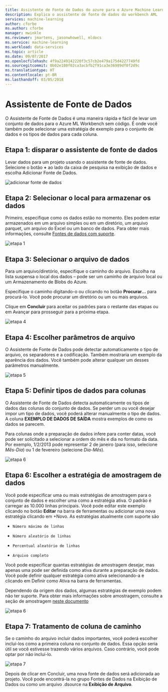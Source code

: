 ```yaml
---
title: Assistente de Fonte de Dados do azure para o Azure Machine Learning | Microsoft Docs
description: Explica o assistente de fonte de dados do workbench AML
services: machine-learning
author: cforbe
ms.author: cforbe
manager: mwinkle
ms.reviewer: jmartens, jasonwhowell, mldocs
ms.service: machine-learning
ms.workload: data-services
ms.topic: article
ms.date: 09/07/2017
ms.openlocfilehash: 4f9a2249142220f3c57cb2e479a175d4227749fd
ms.sourcegitcommit: 0b02e180f02ca3acbfb2f91ca3e36989df0f2d9c
ms.translationtype: HT
ms.contentlocale: pt-BR
ms.lasthandoff: 03/05/2018
---
```

# <a name="data-source-wizard"></a>Assistente de Fonte de Dados #

O Assistente de Fonte de Dados é uma maneira rápida e fácil de levar um conjunto de dados para o Azure ML Workbench sem código. É onde você também pode selecionar uma estratégia de exemplo para o conjunto de dados e os tipos de dados para cada coluna. 

## <a name="step-1-trigger-the-data-source-wizard"></a>Etapa 1: disparar o assistente de fonte de dados ## 

Levar dados para um projeto usando o assistente de fonte de dados. Selecione o botão **+** ao lado da caixa de pesquisa na exibição de dados e escolha Adicionar Fonte de Dados. 

![adicionar fonte de dados](media/data-source-wizard/add-data-source.png)

## <a name="step-2-select-where-data-is-stored"></a>Etapa 2: Selecionar o local para armazenar os dados ##
Primeiro, especifique como os dados estão no momento. Eles podem estar armazenados em um arquivo simples ou em um diretório, um arquivo parquet, um arquivo do Excel ou um banco de dados. Para obter mais informações, consulte [Fontes de dados com suporte](data-prep-appendix2-supported-data-sources.md).

![etapa 1](media/data-source-wizard/step1.png)

## <a name="step-3-select-data-file"></a>Etapa 3: Selecionar o arquivo de dados ##
Para um arquivo/diretório, especifique o caminho do arquivo. Escolha na lista suspensa o local dos dados – pode ser um caminho de arquivo local ou um Armazenamento de Blobs do Azure. 

Especifique o caminho digitando-o ou clicando no botão **Procurar…** para procurá-lo. Você pode procurar um diretório ou um ou mais arquivos.

Clique em **Concluir** para aceitar os padrões para o restante das etapas ou em Avançar para prosseguir para a próxima etapa.


![etapa 4](media/data-source-wizard/step2.png)

## <a name="step-4-choose-file-parameters"></a>Etapa 4: Escolher parâmetros de arquivo ##

O Assistente de Fonte de Dados pode detectar automaticamente o tipo de arquivo, os separadores e a codificação. Também mostraria um exemplo da aparência dos dados. Você também pode alterar qualquer um desses parâmetros manualmente. 

![etapa 5](media/data-source-wizard/step3.png)

## <a name="step-5-set-data-types-for-columns"></a>Etapa 5: Definir tipos de dados para colunas ##

O Assistente de Fonte de Dados detecta automaticamente os tipos de dados das colunas do conjunto de dados. Se perder um ou você desejar impor um tipo de dados, você poderá alterar manualmente o tipo de dados. A coluna **EXEMPLO DE DADOS DE SAÍDA** mostra exemplos de como os dados se parecem.

Para colunas onde a preparação de dados infere para conter datas, você pode ser solicitado a selecionar a ordem do mês e dia no formato da data. Por exemplo, 1/2/2013 pode representar 2 de janeiro (para isso, selecione *Mês-Dia*) ou 1 de fevereiro (selecione *Dia-Mês*).

![etapa 6](media/data-source-wizard/step4.png)

## <a name="step-6-choose-sampling-strategy-for-data"></a>Etapa 6: Escolher a estratégia de amostragem de dados ##

Você pode especificar uma ou mais estratégias de amostragem para o conjunto de dados e escolher uma como a estratégia ativa. O padrão é carregar as 10.000 linhas principais. Você pode editar este exemplo clicando no botão **Editar** na barra de ferramentas ou adicionar uma nova estratégia clicando em +Novo. As estratégias atualmente com suporte são

-     Número máximo de linhas
-     Número aleatório de linhas
-     Percentual aleatório de linhas
-     Arquivo completo

Você pode especificar quantas estratégias de amostragem desejar, mas apenas uma pode ser definida como ativa durante a preparação de dados. Você pode definir qualquer estratégia como ativa selecionando-a e clicando em Definir como Ativa na barra de ferramentas.

Dependendo da origem dos dados, algumas estratégias de exemplo podem não ter suporte. Para obter mais informações sobre amostragem, consulte a seção de amostragem [neste documento](data-prep-user-guide.md) 

![etapa 6](media/data-source-wizard/step5.png)

## <a name="step-7-path-column-handling"></a>Etapa 7: Tratamento de coluna de caminho ##

Se o caminho do arquivo incluir dados importantes, você poderá escolher incluí-los como a primeira coluna no conjunto de dados. Essa opção seria útil se você estivesse trazendo vários arquivos. Caso contrário, você pode optar por não incluí-lo.

![etapa 7](media/data-source-wizard/step6.png)

Depois de clicar em Concluir, uma nova fonte de dados será adicionada ao projeto. Você pode encontrá-la no grupo Fontes de Dados na Exibição de Dados ou como um arquivo .dsource na **Exibição de Arquivo**.
